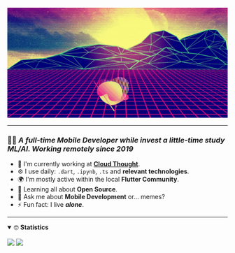 [![header](header.gif)](https://wecy.dev)


---
### 👨‍🚀 ***A full-time Mobile Developer while invest a little-time study ML/AI. Working remotely since 2019***

- 🏢 I'm currently working at **[Cloud Thought](https://cloudthought.co)**.
- ⚙️ I use daily: `.dart`, `.ipynb`, `.ts` and **relevant technologies**.
- 🌍 I'm mostly active within the local **Flutter Community**.
- 🌱 Learning all about **Open Source**.
- 💬 Ask me about **Mobile Development** or... memes?
- ⚡️ Fun fact: I live ***alone***.


---
<details open>
<summary> 🤓 <b>Statistics</b></summary>
<br>
<img src = "https://github-readme-stats.vercel.app/api?username=yusoofsh&show_icons=true&theme=radical&include_all_commits=true&count_private=true&line_height=24">
<img src = "https://github-readme-stats.vercel.app/api/top-langs/?username=yusoofsh&theme=radical&layout=compact&langs_count=8">
</details>
